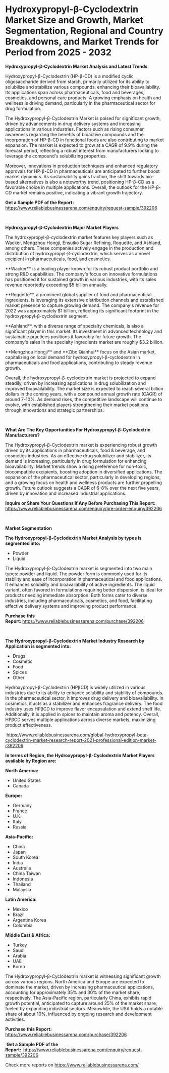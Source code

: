 <p><h1>Hydroxypropyl-β-Cyclodextrin Market Size and Growth, Market Segmentation, Regional and Country Breakdowns, and Market Trends for Period from 2025 -  2032</h1></p><p><strong>Hydroxypropyl-β-Cyclodextrin Market Analysis and Latest Trends</strong></p>
<p><p>Hydroxypropyl-β-Cyclodextrin (HP-β-CD) is a modified cyclic oligosaccharide derived from starch, primarily utilized for its ability to solubilize and stabilize various compounds, enhancing their bioavailability. Its applications span across pharmaceuticals, food and beverages, cosmetics, and personal care products. A growing emphasis on health and wellness is driving demand, particularly in the pharmaceutical sector for drug formulation.</p><p>The Hydroxypropyl-β-Cyclodextrin Market is poised for significant growth, driven by advancements in drug delivery systems and increasing applications in various industries. Factors such as rising consumer awareness regarding the benefits of bioactive compounds and the incorporation of HP-β-CD in functional foods are also contributing to market expansion. The market is expected to grow at a CAGR of 9.9% during the forecast period, reflecting a robust interest from manufacturers looking to leverage the compound's solubilizing properties.</p><p>Moreover, innovations in production techniques and enhanced regulatory approvals for HP-β-CD in pharmaceuticals are anticipated to further boost market dynamics. As sustainability gains traction, the shift towards bio-based alternatives is also a noteworthy trend, positioning HP-β-CD as a favorable choice in multiple applications. Overall, the outlook for the HP-β-CD market remains positive, indicating a vibrant growth trajectory.</p></p>
<p><strong>Get a Sample PDF of the Report:&nbsp;</strong> <a href="https://www.reliablebusinessarena.com/enquiry/request-sample/392206?utm_campaign=1891&utm_medium=2&utm_source=Github&utm_content=ia&utm_term=29032025&utm_id=hydroxypropyl-b-cyclodextrin">https://www.reliablebusinessarena.com/enquiry/request-sample/392206</a></p>
<p>&nbsp;</p>
<p><strong>Hydroxypropyl-β-Cyclodextrin Major Market Players</strong></p>
<p><p>The hydroxypropyl-β-cyclodextrin market features key players such as Wacker, Mengzhou Hongji, Ensuiko Sugar Refining, Roquette, and Ashland, among others. These companies actively engage in the production and distribution of hydroxypropyl-β-cyclodextrin, which serves as a novel excipient in pharmaceuticals, food, and cosmetics.</p><p>**Wacker** is a leading player known for its robust product portfolio and strong R&D capabilities. The company's focus on innovative formulations has positioned it for sustained growth in various industries, with its sales revenue reportedly exceeding $5 billion annually.</p><p>**Roquette**, a prominent global supplier of food and pharmaceutical ingredients, is leveraging its extensive distribution channels and established market presence to capture growing demand. The company's revenue for 2022 was approximately $1 billion, reflecting its significant footprint in the hydroxypropyl-β-cyclodextrin segment.</p><p>**Ashland**, with a diverse range of specialty chemicals, is also a significant player in this market. Its investment in advanced technology and sustainable practices positions it favorably for future growth. The company's sales in the specialty ingredients market are roughly $3.2 billion.</p><p>**Mengzhou Hongji** and **Zibo Qianhui** focus on the Asian market, capitalizing on local demand for hydroxypropyl-β-cyclodextrin in pharmaceuticals and food applications, contributing to steady revenue growth.</p><p>Overall, the hydroxypropyl-β-cyclodextrin market is projected to expand steadily, driven by increasing applications in drug solubilization and improved bioavailability. The market size is expected to reach several billion dollars in the coming years, with a compound annual growth rate (CAGR) of around 7-10%. As demand rises, the competitive landscape will continue to evolve, with established players strengthening their market positions through innovations and strategic partnerships.</p></p>
<p>&nbsp;</p>
<p><strong>What Are The Key Opportunities For Hydroxypropyl-β-Cyclodextrin Manufacturers?</strong></p>
<p><p>The Hydroxypropyl-β-Cyclodextrin market is experiencing robust growth driven by its applications in pharmaceuticals, food & beverage, and cosmetics industries. As an effective drug solubilizer and stabilizer, its demand is increasing, particularly in drug formulation for enhancing bioavailability. Market trends show a rising preference for non-toxic, biocompatible excipients, boosting adoption in diversified applications. The expansion of the pharmaceutical sector, particularly in developing regions, and a growing focus on health and wellness products are further propelling growth. Future outlook suggests a CAGR of 6-8% over the next five years, driven by innovation and increased industrial applications.</p></p>
<p><strong>Inquire or Share Your Questions If Any Before Purchasing This Report:</strong> <a href="https://www.reliablebusinessarena.com/enquiry/pre-order-enquiry/392206?utm_campaign=1891&utm_medium=2&utm_source=Github&utm_content=ia&utm_term=29032025&utm_id=hydroxypropyl-b-cyclodextrin">https://www.reliablebusinessarena.com/enquiry/pre-order-enquiry/392206</a></p>
<p>&nbsp;</p>
<p><strong>Market Segmentation</strong></p>
<p><strong>The Hydroxypropyl-β-Cyclodextrin Market Analysis by types is segmented into:</strong></p>
<p><ul><li>Powder</li><li>Liquid</li></ul></p>
<p><p>The Hydroxypropyl-β-Cyclodextrin market is segmented into two main types: powder and liquid. The powder form is commonly used for its stability and ease of incorporation in pharmaceutical and food applications. It enhances solubility and bioavailability of active ingredients. The liquid variant, often favored in formulations requiring better dispersion, is ideal for products needing immediate absorption. Both forms cater to diverse industries, including pharmaceuticals, cosmetics, and food, facilitating effective delivery systems and improving product performance.</p></p>
<p><strong>Purchase this Report:&nbsp;</strong><a href="https://www.reliablebusinessarena.com/purchase/392206?utm_campaign=1891&utm_medium=2&utm_source=Github&utm_content=ia&utm_term=29032025&utm_id=hydroxypropyl-b-cyclodextrin">https://www.reliablebusinessarena.com/purchase/392206</a></p>
<p>&nbsp;</p>
<p><strong>The Hydroxypropyl-β-Cyclodextrin Market Industry Research by Application is segmented into:</strong></p>
<p><ul><li>Drugs</li><li>Cosmetic</li><li>Food</li><li>Spices</li><li>Other</li></ul></p>
<p><p>Hydroxypropyl-β-Cyclodextrin (HPβCD) is widely utilized in various industries due to its ability to enhance solubility and stability of compounds. In the pharmaceutical sector, it improves drug delivery and bioavailability. In cosmetics, it acts as a stabilizer and enhances fragrance delivery. The food industry uses HPβCD to improve flavor encapsulation and extend shelf life. Additionally, it is applied in spices to maintain aroma and potency. Overall, HPβCD serves multiple applications across diverse markets, maximizing product effectiveness.</p></p>
<p><a href="https://www.reliablebusinessarena.com/global-hydroxypropyl-beta-cyclodextrin-market-research-report-2021-professional-edition-market-r392206?utm_campaign=1891&utm_medium=2&utm_source=Github&utm_content=ia&utm_term=29032025&utm_id=hydroxypropyl-b-cyclodextrin">&nbsp;https://www.reliablebusinessarena.com/global-hydroxypropyl-beta-cyclodextrin-market-research-report-2021-professional-edition-market-r392206</a></p>
<p><strong>In terms of Region, the Hydroxypropyl-β-Cyclodextrin Market Players available by Region are:</strong></p>
<p>
    <p> <strong> North America: </strong>
        <ul>
            <li>United States</li>
            <li>Canada</li>
        </ul>
        </p> 
    <p> <strong> Europe: </strong>
        <ul>
            <li>Germany</li>
            <li>France</li>
            <li>U.K.</li>
            <li>Italy</li>
            <li>Russia</li>
        </ul>
        </p> 
    <p> <strong> Asia-Pacific: </strong>
        <ul>
            <li>China</li>
            <li>Japan</li>
            <li>South Korea</li>
            <li>India</li>
            <li>Australia</li>
            <li>China Taiwan</li>
            <li>Indonesia</li>
            <li>Thailand</li>
            <li>Malaysia</li>
        </ul>
        </p> 
    <p> <strong> Latin America: </strong>
        <ul>
            <li>Mexico</li>
            <li>Brazil</li>
            <li>Argentina Korea</li>
            <li>Colombia</li>
        </ul>
        </p> 
    <p> <strong> Middle East & Africa: </strong>
        <ul>
            <li>Turkey</li>
            <li>Saudi</li>
            <li>Arabia</li>
            <li>UAE</li>
            <li>Korea</li>
        </ul>
    </p>
    </p>
<p><p>The Hydroxypropyl-β-Cyclodextrin market is witnessing significant growth across various regions. North America and Europe are expected to dominate the market, driven by increasing pharmaceutical applications, accounting for approximately 35% and 30% of the market share, respectively. The Asia-Pacific region, particularly China, exhibits rapid growth potential, anticipated to capture around 25% of the market share, fueled by expanding industrial sectors. Meanwhile, the USA holds a notable share of about 10%, influenced by ongoing research and development activities.</p></p>
<p><strong>Purchase this Report: </strong><a href="https://www.reliablebusinessarena.com/purchase/392206?utm_campaign=1891&utm_medium=2&utm_source=Github&utm_content=ia&utm_term=29032025&utm_id=hydroxypropyl-b-cyclodextrin">https://www.reliablebusinessarena.com/purchase/392206</a></p>
<p>&nbsp;<strong>Get a Sample PDF of the Report:&nbsp;&nbsp;</strong><a href="https://www.reliablebusinessarena.com/enquiry/request-sample/392206?utm_campaign=1891&utm_medium=2&utm_source=Github&utm_content=ia&utm_term=29032025&utm_id=hydroxypropyl-b-cyclodextrin">https://www.reliablebusinessarena.com/enquiry/request-sample/392206</a></p>
<p><strong></strong></p>
<p>Check more reports on <a href="https://www.reliablebusinessarena.com/?utm_campaign=1891&utm_medium=2&utm_source=Github&utm_content=ia&utm_term=29032025&utm_id=hydroxypropyl-b-cyclodextrin">https://www.reliablebusinessarena.com/</a></p>